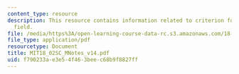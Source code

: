```yaml
---
content_type: resource
description: This resource contains information related to criterion for a gradient
  field.
file: /media/https%3A/open-learning-course-data-rc.s3.amazonaws.com/18-02sc-multivariable-calculus-fall-2010/f790233ae3e54f463beec68b9f8827ff_MIT18_02SC_MNotes_v14.pdf
file_type: application/pdf
resourcetype: Document
title: MIT18_02SC_MNotes_v14.pdf
uid: f790233a-e3e5-4f46-3bee-c68b9f8827ff
---
```

